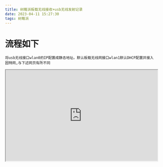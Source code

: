 ```yaml
---
title: 树莓派板载无线接收+usb无线发射记录
date: 2023-04-11 15:27:30
tags: 树莓派
---
```

# 流程如下
<!--more-->

```
将usb无线接口wlan0的IP配置成静态地址。默认板载无线网接口wlan1默认DHCP配置并接入因特网,与下述网页有所不同
```

<div style="position: relative; padding: 30% 45%;">
<iframe style="position: absolute; width: 100%; height: 100%; left: 0; top: 0;" src="https://shumeipai.nxez.com/2018/03/13/raspberry-pi-double-network-cards-for-wireless-hotspot.html" frameborder="1" scrolling="yes" width="320" height="240"
</iframe>
</div>

## 网页备份
```
配置网络
安装 dnsmasq 和 hostapd

1
2
sudo apt-get update
sudo apt-get install dnsmasq hostapd udhcpd
将无线接口wlan0的IP配置成静态地址。外置无线网接口wlan1默认DHCP配置并接入因特网。在树莓派系统中，默认是DHCPCD配置网络接口。所以要告诉系统我们给wlan0分配静态IP地址，操作是打开配置文件并增加配置参数指令。


sudo vi /etc/dhcpcd.conf

interface wlan0
static ip_address=192.168.88.1/24
修改 /etc/network/interfaces 设置wlan1为 DHCP 并自动连接WIFI，wlan0 为固定IP

# 表示使用localhost
auto lo 
iface lo inet loopback
 
# wlan1 自动获取IP
auto wlan1
iface wlan1 inet dhcp
pre-up wpa_supplicant -Dwext -i wlan1 -c /etc/wpa_supplicant/wpa_supplicant.conf -B
 
# wlan0 为静态IP
auto wlan0
allow-hotplug wlan0
iface wlan0 inet static
address 192.168.88.1
netmask 255.255.255.0
重启树莓派


sudo service dhcpcd restart
sudo reboot
配置 UDHCP
编辑配置文件/etc/udhcpd.conf


start 192.168.88.100 #配置网段
end 192.168.88.150
interface wlan0 # The device uDHCP listens on.
remaining yes
opt dns 192.168.1.1 8.8.8.8
opt subnet 255.255.255.0
opt router 192.168.88.1 # 无线lan网段
opt lease 864000 # 租期10天
配置 HOSTAPD
创建hostapd.conf

1
sudo vi /etc/hostapd/hostapd.conf
添加如下配置

interface=wlan0
driver=nl80211
ssid=H-Pi
hw_mode=g
channel=6
wmm_enabled=1
macaddr_acl=0
auth_algs=1
ignore_broadcast_ssid=0
wpa=2
wpa_passphrase=abc12345
wpa_key_mgmt=WPA-PSK
rsn_pairwise=CCMP
修改 /etc/default/hostapd ，让系统每次启动都自动加载AP模式下的配置。


DAEMON_CONF="/etc/hostapd/hostapd.conf"
设置开机启动


sudo update-rc.d hostapd enable
配置 DNSMASQ
备份默认配置文件

sudo mv /etc/dnsmasq.conf /etc/dnsmasq.conf.bak
添加以下内容

interface=wlan0
bind-interfaces
server=218.2.2.2
server=114.114.114.114
server=8.8.8.8
domain-needed
bogus-priv
dhcp-range=192.168.88.2,192.168.88.254,12h
设置 IPV4 转发
打开系统配置文件sysctl.conf，去掉IPV4转发那一行的#注释


sudo vi /etc/sysctl.conf

# Uncomment the next line toenable packet forwarding for IPv4
net.ipv4.ip_forward=1
外置无线接口共享给wlan0上网，需要配置NAT：

sudo iptables -F
sudo iptables -X
sudo iptables -t nat -APOSTROUTING -o wlan1 -j MASQUERADE
sudo iptables -A FORWARD -i wlan1 -o wlan0 -m state --state RELATED,ESTABLISHED -j ACCEPT
sudo iptables -A FORWARD -i wlan0 -o wlan1 -j ACCEPT
保存以上防火墙规则


sudo sh -c "iptables-save> /etc/iptables.ipv4.nat"
在/etc/network/interfaces 末尾增加一行，设置为开机启动


up iptables-restore < /etc/iptables.ipv4.nat
编辑 /etc/network/if-pre-up.d/iptables
添加下面两行代码：

#!/bin/bash
/sbin/iptables-restore < /etc/iptables.ipv4.nat
保存退出，然后修改 iptables 权限：

sudo chmod 755 /etc/network/if-pre-up.d/iptables
通过获取DHCPCD来运行NAT需要创建一个新文件

sudo vi /lib/dhcpcd/dhcpcd-hooks/70-ipv4-nat
sudo iptables-restore < /etc/iptables.ipv4.nat
重启服务及树莓派

sudo service hostapd start
sudo service dnsmasq start
sudo reboot
其他配置
设置 wlan1 自动连接区域内WIFI

sudo vi /etc/wpa_supplicant/wpa_supplicant.conf
在文件的末尾添加WIFI网络的名称以及密码，将要连接的wifi名称和密码替换即可。

network={
    ssid="SSID"
    psk="wifi_password"
}
使用sudo wpa_cli reconfigure命令启动连接

pi@raspberrypi:~ $ sudo wpa_cli reconfigure
Selected interface 'wlan0'
OK
转自小莱沃
```
或者 <https://zhuanlan.zhihu.com/p/101089893>
## 命令简记
```
iwconfig  //用于查看无线网络，如果你设备上有无线网卡此时可用此命令来查看
lsusb   //查看usb,USB无线网卡是否已经被系统识别
lsmod  //查看内核模块是否支持你的无线网卡
sudo ifdown wlan0  //关闭wlan0
sudo ifup wlan0  //启用wlan0
sudo iwlist wlan0 scan | grep ESSID //检索附近的无线网络名称
```

<div style="position: relative; padding: 30% 45%;">
<iframe style="position: absolute; width: 100%; height: 100%; left: 0; top: 0;" src="https://www.raspberrypi.com/documentation/computers/configuration.html#setting-up-a-routed-wireless-access-point.html" frameborder="1" scrolling="yes" width="320" height="240"
</iframe>
</div>